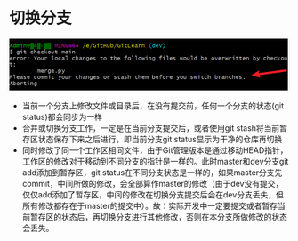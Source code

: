 # 切换分支

![img.png](img.png)

- 当前一个分支上修改文件或目录后，在没有提交前，任何一个分支的状态(git status)都会同步为一样
- 合并或切换分支工作，一定是在当前分支提交后，或者使用git stash将当前暂存区状态保存下来之后进行，即当前分支git status显示为干净的仓库再切换
- 同时修改了同一个工作区相同文件，由于Git管理版本是通过移动HEAD指针，工作区的修改对于移动到不同分支的指针是一样的。此时master和dev分支git add添加到暂存区，git
  status在不同分支状态是一样的，如果master分支先commit，中间所做的修改，会全部算作master的修改（由于dev没有提交，仅仅add添加了暂存区，中间的修改在切换分支提交后会在dev分支丢失，但所有修改都存在于master的提交中）。故：实际开发中一定要提交或者暂存当前暂存区的状态后，再切换分支进行其他修改，否则在本分支所做修改的状态会丢失。
